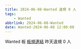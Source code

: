 ```yaml
---
title: 2024-06-08-Wanted 違規 0 人
tags:
    - Wanted
abbrlink: 2024-06-08-Wanted
date: Wanted-2024-06-08 12:00:00
---
```

Wanted 板 [板規連結](https://www.ptt.cc/bbs/Wanted/M.1608829773.A.D3B.html)
昨天違規 0 人
